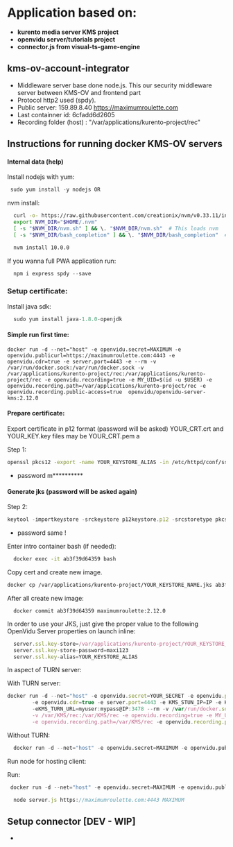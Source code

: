 
# Application based on:                     #

 - <b> kurento media server KMS project        </b>
 - <b> openvidu server/tutorials project       </b>
 - <b> connector.js from visual-ts-game-engine </b>


## kms-ov-account-integrator ##

 - Middleware server base done node.js.
   This our security middleware server between KMS-OV and frontend part
 - Protocol http2 used (spdy).
 - Public server: 159.89.8.40
   https://maximumroulette.com
 - Last containner id: 6cfadd6d2605
 - Recording folder (host) : "/var/applications/kurento-project/rec"


## Instructions for running docker KMS-OV servers ##

#### Internal data (help) ####

Install nodejs with yum:
```js
 sudo yum install -y nodejs OR
```

nvm install:
```bash
  curl -o- https://raw.githubusercontent.com/creationix/nvm/v0.33.11/install.sh | bash
  export NVM_DIR="$HOME/.nvm"
  [ -s "$NVM_DIR/nvm.sh" ] && \. "$NVM_DIR/nvm.sh"  # This loads nvm
  [ -s "$NVM_DIR/bash_completion" ] && \. "$NVM_DIR/bash_completion"  # This loads nvm bash_completion

  nvm install 10.0.0
```

If you wanna full PWA application run:

```js
  npm i express spdy --save
```

### Setup certificate: ###

Install java sdk:

```js
  sudo yum install java-1.8.0-openjdk
```

#### Simple run first time: ####
```
docker run -d --net="host" -e openvidu.secret=MAXIMUM -e openvidu.publicurl=https://maximumroulette.com:4443 -e openvidu.cdr=true -e server.port=4443 -e --rm -v /var/run/docker.sock:/var/run/docker.sock -v /var/applications/kurento-project/rec:/var/applications/kurento-project/rec -e openvidu.recording=true -e MY_UID=$(id -u $USER) -e openvidu.recording.path=/var/applications/kurento-project/rec -e openvidu.recording.public-access=true  openvidu/openvidu-server-kms:2.12.0
```

#### Prepare certificate: ####

Export certificate in p12 format (password will be asked)
YOUR_CRT.crt and YOUR_KEY.key files may be YOUR_CRT.pem a

Step 1:

```bash
openssl pkcs12 -export -name YOUR_KEYSTORE_ALIAS -in /etc/httpd/conf/ssl/maximumroulette_com.crt -inkey /etc/httpd/conf/ssl/maximumroulette.com.key -out p12keystore.p12
```
 - password m**********


#### Generate jks (password will be asked again) ####

Step 2:

```js
keytool -importkeystore -srckeystore p12keystore.p12 -srcstoretype pkcs12 -deststoretype pkcs12 -alias YOUR_KEYSTORE_ALIAS -destkeystore YOUR_KEYSTORE_NAME.jks
```
 - password same !

Enter intro container bash (if needed):

```bash
  docker exec -it ab3f39d64359 bash
```

 Copy cert and create new image.

```bash
docker cp /var/applications/kurento-project/YOUR_KEYSTORE_NAME.jks ab3f39d64359:/var/applications/kurento-project/YOUR_KEYSTORE_NAME.jks
```

After all create new image:
```
  docker commit ab3f39d64359 maximumroulette:2.12.0
```

In order to use your JKS, just give the proper value
to the following OpenVidu Server properties on launch
inline:

```js
  server.ssl.key-store=/var/applications/kurento-project/YOUR_KEYSTORE_NAME.jks
  server.ssl.key-store-password=maxi123
  server.ssl.key-alias=YOUR_KEYSTORE_ALIAS
```

In aspect of TURN server:

With TURN server:

```js
docker run -d --net="host" -e openvidu.secret=YOUR_SECRET -e openvidu.publicurl=https://IP:4443
        -e openvidu.cdr=true -e server.port=4443 -e KMS_STUN_IP=IP -e KMS_STUN_PORT=19302
        -eKMS_TURN_URL=myuser:mypass@IP:3478 --rm -v /var/run/docker.sock:/var/run/docker.sock
        -v /var/KMS/rec:/var/KMS/rec -e openvidu.recording=true -e MY_UID=$(id -u $USER)
        -e openvidu.recording.path=/var/KMS/rec -e openvidu.recording.public-access=true openvidu/openvidu-server-kms:latest

```

Without TURN:

```py
  docker run -d --net="host" -e openvidu.secret=MAXIMUM -e openvidu.publicurl=https://maximumroulette.com:4443 -e openvidu.cdr=true -e server.port=4443 -e --rm -v /var/run/docker.sock:/var/run/docker.sock -v /var/applications/kurento-project/rec:/var/applications/kurento-project/rec -e openvidu.recording=true -e MY_UID=$(id -u $USER) -e openvidu.recording.path=/var/applications/kurento-project/rec -e openvidu.recording.public-access=true -e openvidu/openvidu-server-kms:2.12.0
```

Run node for hosting client:

Run:

```py
 docker run -d --net="host" -e openvidu.secret=MAXIMUM -e openvidu.publicurl=https://maximumroulette.com:4443 -e openvidu.cdr=true -e server.port=4443 -e --rm -v /var/run/docker.sock:/var/run/docker.sock -v /var/applications/kurento-project/rec:/var/applications/kurento-project/rec -e openvidu.recording=true -e MY_UID=$(id -u $USER) -e openvidu.recording.path=/var/applications/kurento-project/rec -e openvidu.recording.public-access=true -e server.ssl.key-store=/var/applications/kurento-project/YOUR_KEYSTORE_NAME.jks -e server.ssl.key-store-password=maxi123 -e server.ssl.key-alias=YOUR_KEYSTORE_ALIAS maximumroulette:2.12.0
```

```js
  node server.js https://maximumroulette.com:4443 MAXIMUM
```

## Setup connector [DEV - WIP] ##

 -
